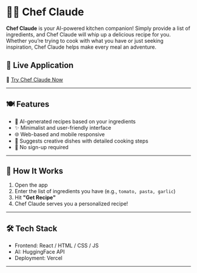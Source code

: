 # 👨‍🍳 Chef Claude

**Chef Claude** is your AI-powered kitchen companion! Simply provide a list of ingredients, and Chef Claude will whip up a delicious recipe for you. Whether you’re trying to cook with what you have or just seeking inspiration, Chef Claude helps make every meal an adventure.

## 🚀 Live Application

🔗 [Try Chef Claude Now](https://chef-claude-omega-blue.vercel.app/)

---

## 🍽️ Features

- 🧠 AI-generated recipes based on your ingredients
- ✨ Minimalist and user-friendly interface
- 🌐 Web-based and mobile responsive
- 🥗 Suggests creative dishes with detailed cooking steps
- 📝 No sign-up required

---

## 🧪 How It Works

1. Open the app
2. Enter the list of ingredients you have (e.g., `tomato, pasta, garlic`)
3. Hit **"Get Recipe"**
4. Chef Claude serves you a personalized recipe!

---

## 🛠️ Tech Stack

- Frontend: React / HTML / CSS / JS
- AI: HuggingFace API
- Deployment: Vercel

---
